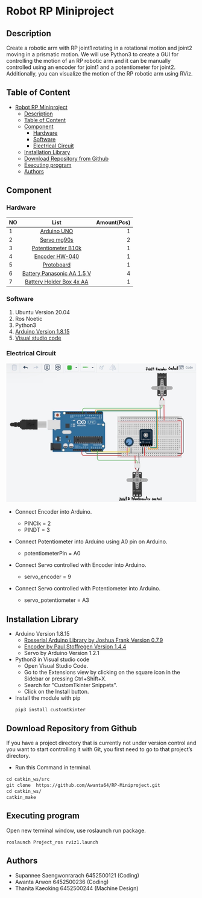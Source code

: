 # Robot RP Miniproject
## Description
Create a robotic arm with RP joint1 rotating in a rotational motion and joint2 moving in a prismatic motion.
We will use Python3 to create a GUI for controlling the motion of an RP robotic arm and it can be manually controlled using an encoder for joint1 and a potentiometer for joint2. Additionally, you can visualize the motion of the RP robotic arm using RViz.
## Table of Content
- [Robot RP Miniproject](#robot-rp-miniproject)
  - [Description](#description)
  - [Table of Content](#table-of-content)
  - [Component](#component)
    - [Hardware](#hardware)
    - [Software](#software)
    - [Electrical Circuit](#electrical-circuit)
  - [Installation Library](#installation-library)
  - [Download Repository from Github](#download-repository-from-github)
  - [Executing program](#executing-program)
  - [Authors](#authors)

## Component
### Hardware
|NO  | List                          | Amount(Pcs) | 
|:---| :----------------------------:| -----------:| 
|1   | [Arduino UNO](https://www.farnell.com/datasheets/1682209.pdf)                   |     1       | 
|2   | [Servo mg90s](https://datasheetspdf.com/pdf-file/1106582/ETC/MG90S/1)                   |     2       | 
|3   | [Potentiometer B10k](https://www.mikroelec.com/product/1432/%E0%B8%95%E0%B8%B1%E0%B8%A7%E0%B8%95%E0%B9%89%E0%B8%B2%E0%B8%99%E0%B8%97%E0%B8%B2%E0%B8%99%E0%B8%9B%E0%B8%A3%E0%B8%B1%E0%B8%9A%E0%B8%84%E0%B9%88%E0%B8%B2%E0%B9%84%E0%B8%94%E0%B9%89-b10k-%E0%B9%81%E0%B8%81%E0%B8%99%E0%B8%A2%E0%B8%B2%E0%B8%A7-15mm-3%E0%B8%82%E0%B8%B2-wh148-single-3pin-handle-shaft-length-15mm-single-potentio)            |     1       | 
|4   | [Encoder HW-040](https://www.robotechbd.com/product/electronics-components/resistor/hw-040-rotary-encoder-module/)                |     1       | 
|5   | [Protoboard](https://www.thaieasyelec.com/product/17/400-point-white-breadboard-protoboard)                   |     1       | 
|6   | [Battery Panasonic AA 1.5 V](https://www.allonline.7eleven.co.th/p/Panasonic-%E0%B8%96%E0%B9%88%E0%B8%B2%E0%B8%99%E0%B8%AD%E0%B8%B5%E0%B9%82%E0%B8%A7%E0%B8%A5%E0%B8%95%E0%B9%89%E0%B8%B2-AA-%E0%B9%81%E0%B8%9E%E0%B9%87%E0%B8%81-4-%E0%B8%8A%E0%B8%B4%E0%B9%89%E0%B8%99-AAA-%E0%B9%81%E0%B8%9E%E0%B9%87%E0%B8%81-2-%E0%B8%8A%E0%B8%B4%E0%B9%89%E0%B8%99/562457/)    |     4       | 
|7   | [Battery Holder Box 4x AA](https://www.allnewstep.com/product/661/battery-holder-box-%E0%B8%A3%E0%B8%B2%E0%B8%87%E0%B8%96%E0%B9%88%E0%B8%B2%E0%B8%99-aa-4-%E0%B8%81%E0%B9%89%E0%B8%AD%E0%B8%99-%E0%B9%81%E0%B8%9A%E0%B8%9A%E0%B8%A1%E0%B8%B5%E0%B8%9D%E0%B8%B2%E0%B8%9B%E0%B8%B4%E0%B8%94%E0%B8%9E%E0%B8%A3%E0%B9%89%E0%B8%AD%E0%B8%A1%E0%B8%AA%E0%B8%A7%E0%B8%B4%E0%B8%95%E0%B8%8A%E0%B9%8C-battery-holder-box-4x-aa-with-power-switc)      |     1       | 
### Software
1. Ubuntu Version 20.04
2. Ros Noetic 
3. Python3
4. [Arduino Version 1.8.15](https://linuxopsys.com/topics/install-arduino-ide-on-ubuntu-20-04)
5. [Visual studio code](https://phoenixnap.com/kb/install-vscode-ubuntu)
### Electrical Circuit
![alt text](circi.jpg)
* Connect Encoder into Arduino.
  * PINClk = 2
  * PINDT = 3
* Connect Potentiometer into Arduino using A0 pin on Arduino.
  * potentiometerPin = A0
* Connect Servo controlled with Encoder into Arduino.
  * servo_encoder = 9

* Connect Servo controlled with Potentiometer into Arduino.
  * servo_potentiometer = A3

## Installation Library
* Arduino Version 1.8.15
    * [Rosserial Arduino Library by Joshua Frank Version 0.7.9](https://microcontrollerslab.com/rosserial-setup-ros-subscriber-node-arduino/)
    * [Encoder by Paul Stoffregen Version 1.4.4](https://www.arduino.cc/reference/en/libraries/encoder/)
    * Servo by Arduino Version 1.2.1
* Python3 in Visual studio code
  * Open Visual Studio Code.
  * Go to the Extensions view by clicking on the square icon in the Sidebar or pressing Ctrl+Shift+X.
  * Search for "CustomTkinter Snippets".
  * Click on the Install button.
* Install the module with pip
    ```
    pip3 install customtkinter
    ```
## Download Repository from Github
If you have a project directory that is currently not under version control and you want to start controlling it with Git, you first need to go to that project’s directory.

* Run this Command in terminal.
```
cd catkin_ws/src
git clone  https://github.com/Awanta64/RP-Miniproject.git
cd catkin_ws/
catkin_make
```

## Executing program

Open new terminal window, use roslaunch run package.
``` 
roslaunch Project_ros rviz1.launch  
```
## Authors

* Supannee Saengwonrarach 6452500121 (Coding)
* Awanta Arwon 6452500236 (Coding)
* Thanita Kaeoking 6452500244 (Machine Design)
